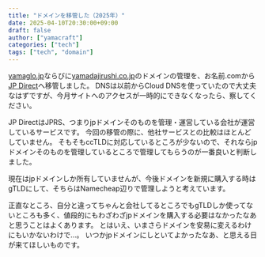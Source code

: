 ```yaml
---
title: "ドメインを移管した（2025年）"
date: 2025-04-10T20:30:00+09:00
draft: false
author: ["yamacraft"]
categories: ["tech"]
tags: ["tech", "domain"]
---
```


[yamaglo.jp](https://yamaglo.jp)ならびに[yamadajirushi.co.jp](https://yamadajirushi.co.jp/)のドメインの管理を、お名前.comから[JP Direct](https://jpdirect.jp/)へ移管しました。
DNSは以前からCloud DNSを使っていたので大丈夫なはずですが、今月サイトへのアクセスが一時的にできなくなったら、察してください。

JP DirectはJPRS、つまりjpドメインそのものを管理・運営している会社が運営しているサービスです。
今回の移管の際に、他社サービスとの比較はほとんどしていません。
そもそもccTLDに対応しているところが少ないので、それならjpドメインそのものを管理しているところで管理してもらうのが一番良いと判断しました。

現在はjpドメインしか所有していませんが、今後ドメインを新規に購入する時はgTLDにして、そちらはNamecheap辺りで管理しようと考えています。

正直なところ、自分と違ってちゃんと会社してるところでもgTLDしか使ってないところも多く、値段的にもわざわざjpドメインを購入する必要はなかったなあと思うことはよくあります。
とはいえ、いまさらドメインを安易に変えるわけにもいかないわけで…。
いつかjpドメインにしといてよかったなあ、と思える日が来てほしいものです。